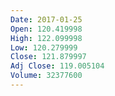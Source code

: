 ```yaml
---
Date: 2017-01-25
Open: 120.419998
High: 122.099998
Low: 120.279999
Close: 121.879997
Adj Close: 119.005104
Volume: 32377600
---
```

